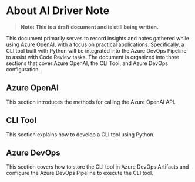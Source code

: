 # About AI Driver Note

> **Note: This is a draft document and is still being written.**

This document primarily serves to record insights and notes gathered while using Azure OpenAI, with a focus on practical applications. Specifically, a CLI tool built with Python will be integrated into the Azure DevOps Pipeline to assist with Code Review tasks. The document is organized into three sections that cover Azure OpenAI, the CLI Tool, and Azure DevOps configuration.

## Azure OpenAI

This section introduces the methods for calling the Azure OpenAI API.

## CLI Tool

This section explains how to develop a CLI tool using Python.

## Azure DevOps

This section covers how to store the CLI tool in Azure DevOps Artifacts and configure the Azure DevOps Pipeline to execute the CLI tool.